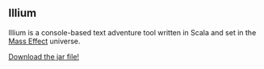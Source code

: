 ## Illium

Illium is a console-based text adventure tool written in Scala and set in the [Mass Effect](https://en.wikipedia.org/wiki/Mass_Effect) universe.

[Download the jar file!](https://broxp.lima-city.de/bin/illium.png)